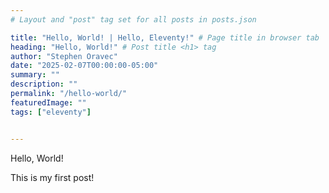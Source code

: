 ```yaml
---
# Layout and "post" tag set for all posts in posts.json

title: "Hello, World! | Hello, Eleventy!" # Page title in browser tab
heading: "Hello, World!" # Post title <h1> tag
author: "Stephen Oravec"
date: "2025-02-07T00:00:00-05:00"
summary: ""
description: ""
permalink: "/hello-world/"
featuredImage: ""
tags: ["eleventy"]


---
```

Hello, World!

This is my first post!